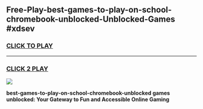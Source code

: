
## Free-Play-best-games-to-play-on-school-chromebook-unblocked-Unblocked-Games #xdsev
<h3>
<a href="https://news.freeplayer.one?title=best-games-to-play-on-school-chromebook-unblocked&ref=8M">CLICK TO PLAY</a></h3>
<hr>

<h3>
<a href="https://news.freeplayer.one?title=best-games-to-play-on-school-chromebook-unblocked&ref=8M">CLICK 2 PLAY</a>
  
</h3>

<a href="https://news.freeplayer.one?title=best-games-to-play-on-school-chromebook-unblocked&ref=8M"><img src="https://clearcache.store/games.png"></a>


**best-games-to-play-on-school-chromebook-unblocked games unblocked: Your Gateway to Fun and Accessible Online Gaming**
